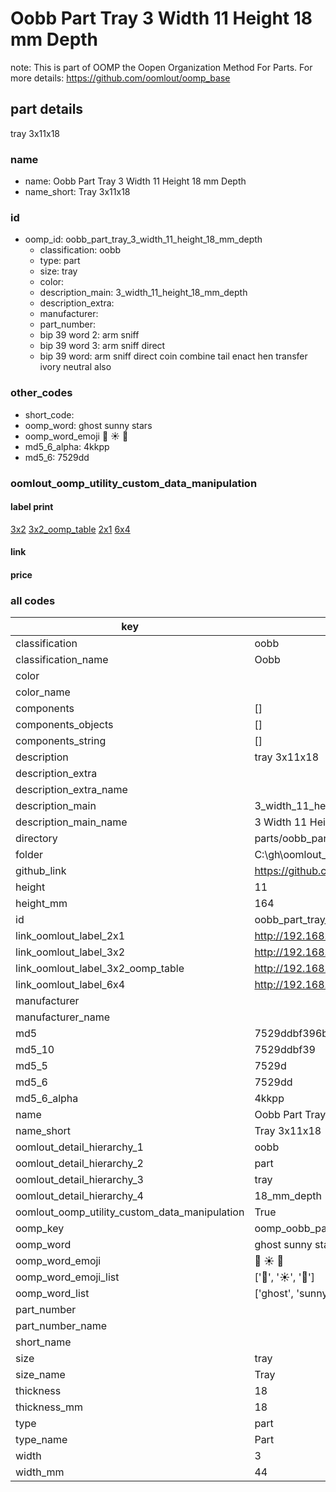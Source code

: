 # Oobb Part Tray 3 Width 11 Height 18 mm Depth  

note: This is part of OOMP the Oopen Organization Method For Parts. For more details: https://github.com/oomlout/oomp_base

##  part details
  



tray 3x11x18



### name
* name: Oobb Part Tray 3 Width 11 Height 18 mm Depth
* name_short: Tray 3x11x18 
### id
* oomp_id: oobb_part_tray_3_width_11_height_18_mm_depth
  * classification: oobb
  * type: part
  * size: tray
  * color: 
  * description_main: 3_width_11_height_18_mm_depth
  * description_extra: 
  * manufacturer: 
  * part_number: 
  * bip 39 word 2: arm sniff
  * bip 39 word 3: arm sniff direct
  * bip 39 word: arm sniff direct coin combine tail enact hen transfer ivory neutral also

### other_codes
* short_code: 
* oomp_word: ghost sunny stars
* oomp_word_emoji :ghost: :sunny: :stars:
* md5_6_alpha: 4kkpp
* md5_6: 7529dd






### oomlout_oomp_utility_custom_data_manipulation
#### label print
[3x2](http://192.168.1.245:1112/?label=oomp%204kkpp)
[3x2_oomp_table](http://192.168.1.108:1112/?label=oomp%204kkpp)
[2x1](http://192.168.1.242:1112/?label=oomp%204kkpp)
[6x4](http://192.168.1.55:1112/?label=oomp%204kkpp)    

#### link

                              

#### price







### all codes 
| key | value |  
| --- | --- |  
| classification | oobb |  
| classification_name | Oobb |  
| color |  |  
| color_name |  |  
| components | [] |  
| components_objects | [] |  
| components_string | [] |  
| description | tray 3x11x18 |  
| description_extra |  |  
| description_extra_name |  |  
| description_main | 3_width_11_height_18_mm_depth |  
| description_main_name | 3 Width 11 Height 18 mm Depth |  
| directory | parts/oobb_part_tray_3_width_11_height_18_mm_depth |  
| folder | C:\gh\oomlout_oobb_version_4_generated_parts\parts\oobb_part_tray_3_width_11_height_18_mm_depth |  
| github_link | https://github.com/oomlout/oomlout_oomp_part_src/tree/main/parts/oobb_part_tray_3_width_11_height_18_mm_depth |  
| height | 11 |  
| height_mm | 164 |  
| id | oobb_part_tray_3_width_11_height_18_mm_depth |  
| link_oomlout_label_2x1 | http://192.168.1.242:1112/?label=oomp%204kkpp |  
| link_oomlout_label_3x2 | http://192.168.1.245:1112/?label=oomp%204kkpp |  
| link_oomlout_label_3x2_oomp_table | http://192.168.1.108:1112/?label=oomp%204kkpp |  
| link_oomlout_label_6x4 | http://192.168.1.55:1112/?label=oomp%204kkpp |  
| manufacturer |  |  
| manufacturer_name |  |  
| md5 | 7529ddbf396b292f7516f2d67d33585d |  
| md5_10 | 7529ddbf39 |  
| md5_5 | 7529d |  
| md5_6 | 7529dd |  
| md5_6_alpha | 4kkpp |  
| name | Oobb Part Tray 3 Width 11 Height 18 mm Depth |  
| name_short | Tray 3x11x18  |  
| oomlout_detail_hierarchy_1 | oobb |  
| oomlout_detail_hierarchy_2 | part |  
| oomlout_detail_hierarchy_3 | tray |  
| oomlout_detail_hierarchy_4 | 18_mm_depth |  
| oomlout_oomp_utility_custom_data_manipulation | True |  
| oomp_key | oomp_oobb_part_tray_3_width_11_height_18_mm_depth |  
| oomp_word | ghost sunny stars |  
| oomp_word_emoji | :ghost: :sunny: :stars: |  
| oomp_word_emoji_list | [':ghost:', ':sunny:', ':stars:'] |  
| oomp_word_list | ['ghost', 'sunny', 'stars'] |  
| part_number |  |  
| part_number_name |  |  
| short_name |  |  
| size | tray |  
| size_name | Tray |  
| thickness | 18 |  
| thickness_mm | 18 |  
| type | part |  
| type_name | Part |  
| width | 3 |  
| width_mm | 44 |  
